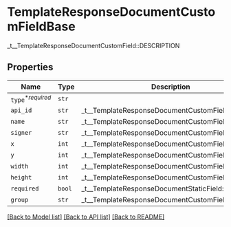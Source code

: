 # TemplateResponseDocumentCustomFieldBase

_t__TemplateResponseDocumentCustomField::DESCRIPTION

## Properties
Name | Type | Description | Notes
------------ | ------------- | ------------- | -------------
| `type`<sup>*_required_</sup> | ```str``` |    |  |
| `api_id` | ```str``` |  _t__TemplateResponseDocumentCustomField::API_ID  |  |
| `name` | ```str``` |  _t__TemplateResponseDocumentCustomField::NAME  |  |
| `signer` | ```str``` |  _t__TemplateResponseDocumentCustomField::SIGNER  |  |
| `x` | ```int``` |  _t__TemplateResponseDocumentCustomField::X  |  |
| `y` | ```int``` |  _t__TemplateResponseDocumentCustomField::Y  |  |
| `width` | ```int``` |  _t__TemplateResponseDocumentCustomField::WIDTH  |  |
| `height` | ```int``` |  _t__TemplateResponseDocumentCustomField::HEIGHT  |  |
| `required` | ```bool``` |  _t__TemplateResponseDocumentStaticField::REQUIRED  |  |
| `group` | ```str``` |  _t__TemplateResponseDocumentCustomField::GROUP  |  |

[[Back to Model list]](../README.md#documentation-for-models) [[Back to API list]](../README.md#documentation-for-api-endpoints) [[Back to README]](../README.md)


